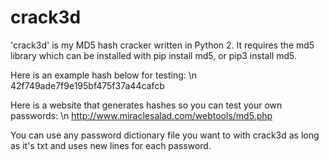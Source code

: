 # crack3d

'crack3d' is my MD5 hash cracker written in Python 2. 
It requires the md5 library which can be installed with pip install md5, or pip3 install md5. 

Here is an example hash below for testing: \n
42f749ade7f9e195bf475f37a44cafcb

Here is a website that generates hashes so you can test your own passwords: \n
http://www.miraclesalad.com/webtools/md5.php

You can use any password dictionary file you want to with crack3d as long as it's txt and uses new lines for each password.
